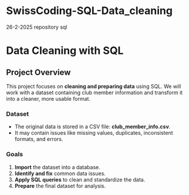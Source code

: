 # SwissCoding-SQL-Data_cleaning
26-2-2025 repository sql 
# Data Cleaning with SQL  

## Project Overview  
This project focuses on **cleaning and preparing data** using SQL. We will work with a dataset containing club member information and transform it into a cleaner, more usable format.  

### Dataset  
- The original data is stored in a CSV file: **club_member_info.csv**.  
- It may contain issues like missing values, duplicates, inconsistent formats, and errors.  

### Goals  
1. **Import** the dataset into a database.  
2. **Identify and fix** common data issues.  
3. **Apply SQL queries** to clean and standardize the data.  
4. **Prepare** the final dataset for analysis.  

